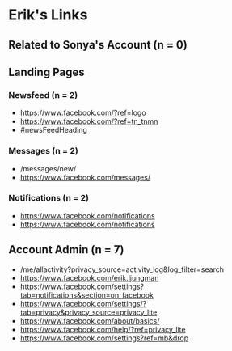 # Erik's Links

## Related to Sonya's Account (n = 0)

## Landing Pages 
### Newsfeed (n = 2)
* https://www.facebook.com/?ref=logo
* https://www.facebook.com/?ref=tn_tnmn
* #newsFeedHeading
### Messages (n = 2)
* /messages/new/
* https://www.facebook.com/messages/
### Notifications (n = 2)
* https://www.facebook.com/notifications
* https://www.facebook.com/notifications

## Account Admin (n = 7)
* /me/allactivity?privacy_source=activity_log&log_filter=search
* https://www.facebook.com/erik.ljungman
* https://www.facebook.com/settings?tab=notifications&section=on_facebook
* https://www.facebook.com/settings/?tab=privacy&privacy_source=privacy_lite
* https://www.facebook.com/about/basics/
* https://www.facebook.com/help/?ref=privacy_lite
* https://www.facebook.com/settings?ref=mb&drop
